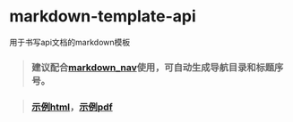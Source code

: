 # markdown-template-api
用于书写api文档的markdown模板

>### 建议配合[markdown_nav](https://github.com/chris-peng/markdown_nav)使用，可自动生成导航目录和标题序号。

>### [示例html](https://chris-peng.github.io/markdown-template-api/markdown-template-api.html)，[示例pdf](https://chris-peng.github.io/markdown-template-api/markdown-template-api.pdf)
